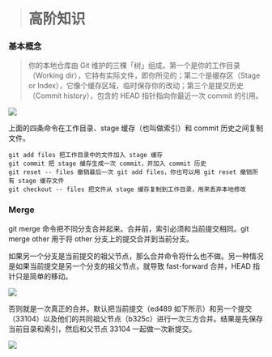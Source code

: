 > # 高阶知识
### 基本概念
> 你的本地仓库由 Git 维护的三棵「树」组成。第一个是你的工作目录（Working dir），它持有实际文件，即你所见的；第二个是缓存区（Stage or Index），它像个缓存区域，临时保存你的改动；第三个是提交历史（Commit history），包含的 HEAD 指针指向你最近一次 commit 的引用。

![](https://pic1.zhimg.com/80/v2-c46ec4a1d2742f0b36921f39844fd940_1440w.jpg)  

上面的四条命令在工作目录、stage 缓存（也叫做索引）和 commit 历史之间复制文件。
```
git add files 把工作目录中的文件加入 stage 缓存
git commit 把 stage 缓存生成一次 commit，并加入 commit 历史
git reset -- files 撤销最后一次 git add files，你也可以用 git reset 撤销所有 stage 缓存文件
git checkout -- files 把文件从 stage 缓存复制到工作目录，用来丢弃本地修改
```

### Merge

git merge 命令把不同分支合并起来。合并前，索引必须和当前提交相同。git merge other 用于将 other 分支上的提交合并到当前分支。

如果另一个分支是当前提交的祖父节点，那么合并命令将什么也不做。另一种情况是如果当前提交是另一个分支的祖父节点，就导致 fast-forward 合并，HEAD 指针只是简单的移动。

![](https://pic4.zhimg.com/80/v2-e487f1d1bd1bebf543aa1113a64d40d3_1440w.jpg)  

否则就是一次真正的合并。默认把当前提交（ed489 如下所示）和另一个提交（33104）以及他们的共同祖父节点（b325c）进行一次三方合并。结果是先保存当前目录和索引，然后和父节点 33104 一起做一次新提交。

![](https://pic2.zhimg.com/80/v2-2db6cd5e20b91afd3a4146c53175a509_1440w.jpg)
